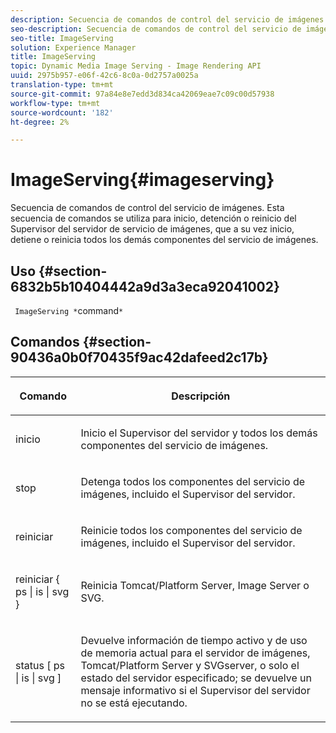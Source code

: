 ```yaml
---
description: Secuencia de comandos de control del servicio de imágenes. Esta secuencia de comandos se utiliza para inicio, detención o reinicio del Supervisor del servidor de servicio de imágenes, que a su vez inicio, detiene o reinicia todos los demás componentes del servicio de imágenes.
seo-description: Secuencia de comandos de control del servicio de imágenes. Esta secuencia de comandos se utiliza para inicio, detención o reinicio del Supervisor del servidor de servicio de imágenes, que a su vez inicio, detiene o reinicia todos los demás componentes del servicio de imágenes.
seo-title: ImageServing
solution: Experience Manager
title: ImageServing
topic: Dynamic Media Image Serving - Image Rendering API
uuid: 2975b957-e06f-42c6-8c0a-0d2757a0025a
translation-type: tm+mt
source-git-commit: 97a84e8e7edd3d834ca42069eae7c09c00d57938
workflow-type: tm+mt
source-wordcount: '182'
ht-degree: 2%

---
```



# ImageServing{#imageserving}

Secuencia de comandos de control del servicio de imágenes. Esta secuencia de comandos se utiliza para inicio, detención o reinicio del Supervisor del servidor de servicio de imágenes, que a su vez inicio, detiene o reinicia todos los demás componentes del servicio de imágenes.

## Uso {#section-6832b5b10404442a9d3a3eca92041002}

` ImageServing *`command`*`

## Comandos {#section-90436a0b0f70435f9ac42dafeed2c17b}

<table id="table_692C6A043F9747C88929FF20373EC88C"> 
 <thead> 
  <tr> 
   <th colname="col1" class="entry"> <p>Comando </p> </th> 
   <th colname="col2" class="entry"> <p>Descripción </p> </th> 
  </tr> 
 </thead>
 <tbody> 
  <tr> 
   <td colname="col1"> <p> <span class="codeph"> inicio </span> </p> </td> 
   <td colname="col2"> <p> Inicio el Supervisor del servidor y todos los demás componentes del servicio de imágenes. </p> </td> 
  </tr> 
  <tr> 
   <td colname="col1"> <p> <span class="codeph"> stop  </span> </p> </td> 
   <td colname="col2"> <p> Detenga todos los componentes del servicio de imágenes, incluido el Supervisor del servidor. </p> </td> 
  </tr> 
  <tr> 
   <td colname="col1"> <p> <span class="codeph"> reiniciar </span> </p> </td> 
   <td colname="col2"> <p>Reinicie todos los componentes del servicio de imágenes, incluido el Supervisor del servidor. </p> </td> 
  </tr> 
  <tr> 
   <td colname="col1"> <p> <span class="codeph"> reiniciar { ps | is | svg }  </span> </p> </td> 
   <td colname="col2"> <p> Reinicia Tomcat/Platform Server, Image Server o SVG. </p> </td> 
  </tr> 
  <tr> 
   <td colname="col1"> <p> <span class="codeph"> status [ ps | is | svg ]  </span> </p> </td> 
   <td colname="col2"> <p>Devuelve información de tiempo activo y de uso de memoria actual para el servidor de imágenes, Tomcat/Platform Server y SVGserver, o solo el estado del servidor especificado; se devuelve un mensaje informativo si el Supervisor del servidor no se está ejecutando. </p> </td> 
  </tr> 
 </tbody> 
</table>

